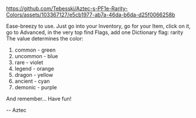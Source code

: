 https://github.com/Tebesski/Aztec-s-PF1e-Rarity-Colors/assets/103367127/e5cb1977-ab7a-46da-b6da-d25f0066258b

Ease-breezy to use. Just go into your Inventory, go for your Item, click on it, go to Advanced, in the very top find Flags, add one Dictionary flag: rarity
The value determines the color:
1. common - green
2. uncommon - blue
3. rare - violet
4. legend - orange
5. dragon - yellow
6. ancient - cyan
7. demonic - purple

And remember... Have fun!

  -- Aztec
